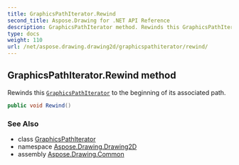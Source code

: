 ```yaml
---
title: GraphicsPathIterator.Rewind
second_title: Aspose.Drawing for .NET API Reference
description: GraphicsPathIterator method. Rewinds this GraphicsPathIterator to the beginning of its associated path
type: docs
weight: 110
url: /net/aspose.drawing.drawing2d/graphicspathiterator/rewind/
---
```

## GraphicsPathIterator.Rewind method

Rewinds this [`GraphicsPathIterator`](../) to the beginning of its associated path.

```csharp
public void Rewind()
```

### See Also

* class [GraphicsPathIterator](../)
* namespace [Aspose.Drawing.Drawing2D](../../graphicspathiterator/)
* assembly [Aspose.Drawing.Common](../../../)


